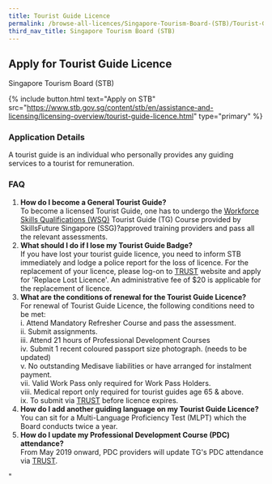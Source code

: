 ```yaml
---
title: Tourist Guide Licence
permalink: /browse-all-licences/Singapore-Tourism-Board-(STB)/Tourist-Guide-Licence
third_nav_title: Singapore Tourism Board (STB)
---
```


## Apply for Tourist Guide Licence

Singapore Tourism Board (STB)

{% include button.html text="Apply on STB" src="https://www.stb.gov.sg/content/stb/en/assistance-and-licensing/licensing-overview/tourist-guide-licence.html" type="primary" %}

<H3>Application Details</H3>

<p>A tourist guide is an individual who personally provides any guiding services to a tourist for remuneration.</p> <h3>FAQ</h3> <ol> <li><strong>How do I become a General Tourist Guide?<br /></strong>To become a licensed Tourist Guide, one has to undergo the <a href="https://www.ssg-wsg.gov.sg/" target="_blank" rel="noopener">Workforce Skills Qualifications (WSQ)</a> Tourist Guide (TG) Course provided by SkillsFuture Singapore (SSG)?approved training providers and pass all the relevant assessments.</li> <li><strong>What should I do if I lose my Tourist Guide Badge?<br /></strong>If you have lost your tourist guide licence, you need to inform STB immediately and lodge a police report for the loss of licence. For the replacement of your licence, please log-on to <a href="https://trust.stb.gov.sg/" target="_blank" rel="noopener">TRUST</a> website and apply for 'Replace Lost Licence'. An administrative fee of $20 is applicable for the replacement of licence.</li> <li><strong>What are the conditions of renewal for the Tourist Guide Licence?<br /></strong>For renewal of Tourist Guide Licence, the following conditions need to be met:<br />i. Attend Mandatory Refresher Course and pass the assessment.<br />ii. Submit assignments.<br />iii. Attend 21 hours of Professional Development Courses<br />iv. Submit 1 recent coloured passport size photograph. (needs to be updated)<br />v. No outstanding Medisave liabilities or have arranged for instalment payment.<br />vii. Valid Work Pass only required for Work Pass Holders.<br />viii. Medical report only required for tourist guides age 65 & above.<br />ix. To submit via <a href="https://trust.stb.gov.sg/" target="_blank" rel="noopener">TRUST</a> before licence expires.</li> <li><strong>How do I add another guiding language on my Tourist Guide Licence?<br /></strong>You can sit for a Multi-Language Proficiency Test (MLPT) which the Board conducts twice a year.</li> <li><strong>How do I update my Professional Development Course (PDC) attendance?<br /></strong>From May 2019 onward, PDC providers will update TG's PDC attendance via <a href="https://trust.stb.gov.sg/" target="_blank" rel="noopener">TRUST</a>.</li> </ol>"

